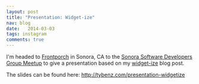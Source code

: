```yaml
---
layout: post
title: "Presentation: Widget-ize"
nav: blog
date:   2014-03-03
tags: instagram
comments: true
---
```


I'm headed to [Frontporch](http://frontporch.com) in Sonora, CA to the [Sonora Software
Developers Group Meetup](http://www.meetup.com/The-Sonora-Software-Developers-Group/) to give a presentation
based on my [widget-ize](http://tybenz.com/post/widgetize-all-the-things) blog post.

The slides can be found here: <http://tybenz.com/presentation-widgetize>
